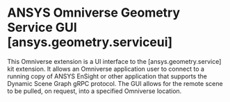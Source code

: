 # ANSYS Omniverse Geometry Service GUI [ansys.geometry.serviceui]

This Omniverse extension is a UI interface to the [ansys.geometry.service]
kit extension.  It allows an Omniverse application user to connect to
a running copy of ANSYS EnSight or other application that supports the 
Dynamic Scene Graph gRPC protocol.  The GUI allows for the remote scene
to be pulled, on request,  into a specified Omniverse location.

